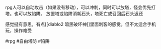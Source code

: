 rpg人可以自动攻击（如果没有移动），可以冲刺，同时可以放塔，怪会优先打塔。也可以放陷阱。
放置塔或陷阱消耗石头，塔死亡或召回后石头返还

感觉挺有意思，有点[[diablo2 暗黑破坏神]]里面刺客的感觉。但不太适合手机玩，操作难受

#rpg #自由塔防 #陷阱